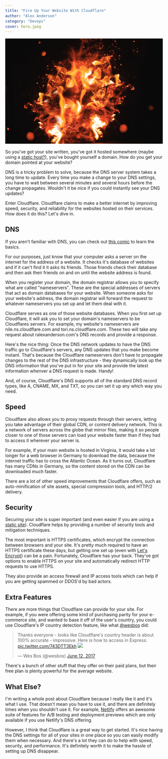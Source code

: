```yaml
---
title: "Fire Up Your Website With Cloudflare"
author: "Alex Anderson"
category: "Devops"
cover: hero.jpeg
---
```


![Hero](hero.jpeg)

So you've got your site written, you've got it hosted somewhere (maybe using a [static host?](/blog/why-static-hosting-is-awesome/)), you've bought yourself a domain. How do you get your domain pointed at your website?

DNS is a tricky problem to solve, because the DNS server system takes a long time to update. Every time you make a change to your DNS settings, you have to wait between several minutes and several hours before the change propagates. Wouldn't it be nice if you could instantly see your DNS updates?

Enter Cloudflare. Cloudflare claims to make a better internet by improving speed, security, and reliability for the websites hosted on their services. How does it do this? Let's dive in.

## DNS

If you aren't familiar with DNS, you can check out [this comic](https://howdns.works) to learn the basics.

For our purposes, just know that your computer asks a server on the internet for the address of a website. It checks it's database of websites and if it can't find it it asks its friends. Those friends check their database and then ask their friends on and on until the website address is found.

When you register your domain, the domain registrar allows you to specify what are called "nameservers". These are the special addresses of servers that act as domain databases for your website. When someone asks for your website's address, the domain registrar will forward the request to whatever nameservers you set up and let them deal with it.

Cloudflare serves as one of those website databases. When you first set up Cloudflare, it will ask you to set your domain's nameservers to be Cloudflares servers. For example, my website's nameservers are nile.ns.cloudflare.com and tori.ns.cloudflare.com. These two will take any request about ralexanderson.com's DNS records and provide a response.

Here's the nice thing: Once the DNS network updates to have the DNS traffic go to Cloudflare's servers, any DNS updates that you make become instant. That's because the Cloudflare nameservers don't have to propagate changes to the rest of the DNS infrastructure - they dynamically look up the DNS information that you've put in for your site and provide the latest information whenver a DNS request is made. Handy!

And, of course, Cloudflare's DNS supports all of the standard DNS record types, like A, CNAME, MX, and TXT, so you can set it up any which way you need.

## Speed

Cloudflare also allows you to proxy requests through their servers, letting you take advantage of their global CDN, or content delivery network. This is a network of servers across the globe that mirror files, making it so people closer to one of those servers can load your website faster than if they had to access it wherever your server is.

For example, if your main website is hosted in Virginia, it would take a lot longer for a web browser in Germany to download the data, because the internet traffic has to cross the Atlantic Ocean. As it turns out, Cloudflare has many CDNs in Germany, so the content stored on the CDN can be downloaded much faster.

There are a lot of other speed improvements that Cloudflare offers, such as auto-minification of site assets, special compression tools, and HTTP/2 delivery.

## Security

Securing your site is super important (and even easier if you are using a [static site](/blog/why-static-hosting-is-awesome)). Cloudflare helps by providing a number of security tools and mitigation techniques.

The most important is HTTPS certificates, which encrypt the connection between browsers and your site. It's pretty much required to have an HTTPS certificate these days, but getting one set up (even with [Let's Encrypt](https://letsencrypt.org)) can be a pain. Fortunately, Cloudflare has your back. They've got options to enable HTTPS on your site and automatically redirect HTTP requests to use HTTPS.

They also provide an access firewall and IP access tools which can help if you are getting spammed or DDOS'd by bad actors.

## Extra Features

There are more things that Cloudflare can provide for your site. For example, if you were offering some kind of purchasing parity for your e-commerce site, and wanted to base it off of the user's country, you could use Cloudflare's IP country detection feature, like what [@wesbos](https://twitter.com/wesbos) did:

<blockquote class="twitter-tweet" data-lang="en"><p lang="en" dir="ltr">Thanks everyone - looks like Cloudflare&#39;s country header is about 100% accurate - impressive. Here is how to access in Express: <a href="https://t.co/743DTT3Ekh">pic.twitter.com/743DTT3Ekh</a>
<img src="https://pbs.twimg.com/media/DCINER2UAAEE0F_.jpg" /></p>&mdash; Wes Bos (@wesbos) <a href="https://twitter.com/wesbos/status/874275677083774976?ref_src=twsrc%5Etfw">June 12, 2017</a></blockquote>

There's a bunch of other stuff that they offer on their paid plans, but their free plan is plenty powerful for the average website.

## What Else?

I'm writing a whole post about Cloudflare because I really like it and it's what I use. That doesn't mean you have to use it, and there are definitely times when you shouldn't use it. For example, [Netlify](https://www.netlify.com) offers an awesome suite of features for A/B testing and deployment previews which are only available if you use Netlify's DNS offering.

However, I think that Cloudflare is a great way to get started. It's nice having the DNS settings for all of your sites in one place so you can easily modify them when necessary. And there's a lot they can do to help with speed, security, and performance. It's definitely worth it to make the hassle of setting up DNS disappear.
